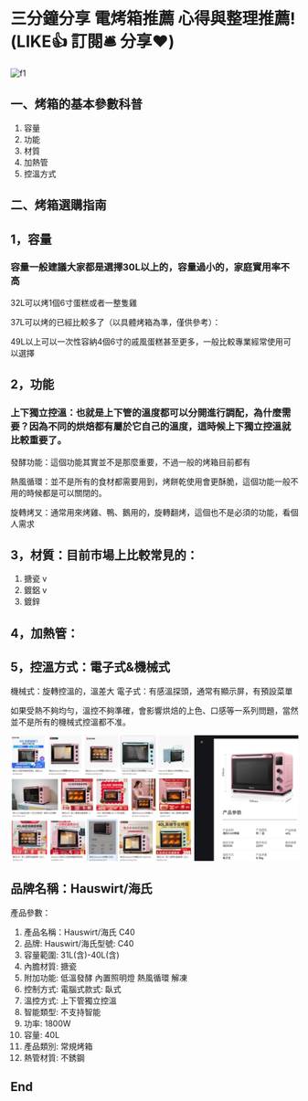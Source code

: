 # 三分鐘分享 電烤箱推薦 心得與整理推薦! (LIKE👍 訂閱🛎 分享❤️)

![f1](https://github.com/HCH1/blog/blob/master/fig/oven1a.JPG)

## 一、烤箱的基本參數科普
1. 容量
2. 功能
3. 材質
4. 加熱管
5. 控溫方式

## 二、烤箱選購指南

## 1，容量

### 容量一般建議大家都是選擇30L以上的，容量過小的，家庭實用率不高

32L可以烤1個6寸蛋糕或者一整隻雞

37L可以烤的已經比較多了（以具體烤箱為準，僅供參考）：

49L以上可以一次性容納4個6寸的戚風蛋糕甚至更多，一般比較專業經常使用可以選擇

## 2，功能

### 上下獨立控溫：也就是上下管的溫度都可以分開進行調配，為什麼需要？因為不同的烘焙都有屬於它自己的溫度，這時候上下獨立控溫就比較重要了。

發酵功能：這個功能其實並不是那麼重要，不過一般的烤箱目前都有

熱風循環：並不是所有的食材都需要用到，烤餅乾使用會更酥脆，這個功能一般不用的時候都是可以關閉的。

旋轉烤叉：通常用來烤雞、鴨、鵝用的，旋轉翻烤，這個也不是必須的功能，看個人需求

## 3，材質：目前市場上比較常見的：
1. 搪瓷 v
2. 鍍鋁 v
3. 鍍鋅

## 4，加熱管：

## 5，控溫方式：電子式&機械式

機械式：旋轉控溫的，溫差大 電子式：有感溫探頭，通常有顯示屏，有預設菜單

如果受熱不夠均勻，溫控不夠準確，會影響烘焙的上色、口感等一系列問題，當然並不是所有的機械式控溫都不准。


![f1](https://github.com/HCH1/blog/blob/master/fig/oven1b.jpg)

## 品牌名稱：Hauswirt/海氏
產品參數：
1. 產品名稱：Hauswirt/海氏 C40
2. 品牌: Hauswirt/海氏型號: C40
3. 容量範圍: 31L(含)-40L(含)
4. 內膽材質: 搪瓷
5. 附加功能: 低溫發酵 內置照明燈 熱風循環 解凍
6. 控制方式: 電腦式款式: 臥式
7. 溫控方式: 上下管獨立控溫
8. 智能類型: 不支持智能
9. 功率: 1800W
10. 容量: 40L
11. 產品類別: 常規烤箱
12. 熱管材質: 不銹鋼

## End
